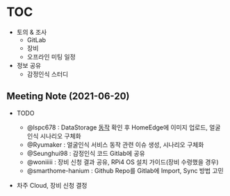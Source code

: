 # [TOC](https://github.com/Eye-Remocon/MeetingNote/issues/20)
- 토의 & 조사
  - GitLab
  - 장비
  - 오프라인 미팅 일정
- 정보 공유
  - 감정인식 스터디

## Meeting Note (2021-06-20)
- TODO
  - @lspc678 : DataStorage [동작](https://github.com/lf-edge/edge-home-orchestration-go/blob/684ad1731b2bdf725968fc2ba7805045fdd7b10d/docs/datastorage.md#4-how-to-setup) 확인 후 HomeEdge에 이미지 업로드, 얼굴인식 시나리오 구체화
  - @Ryumaker : 얼굴인식 서비스 동작 관련 이슈 생성, 시나리오 구체화
  - @Seunghui98 : 감정인식 코드 Gitlab에 공유
  - @woniiiii : 장비 신청 결과 공유, RPi4 OS 설치 가이드(장비 수령했을 경우)
  - @smarthome-hanium : Github Repo를 Gitlab에 Import, Sync 방법 고민

- 차주 Cloud, 장비 신청 결정
